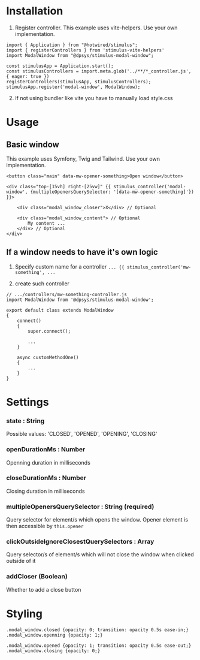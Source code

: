 # Installation
1. Register controller. This example uses vite-helpers. Use your own implementation.
```
import { Application } from "@hotwired/stimulus";
import { registerControllers } from 'stimulus-vite-helpers'
import ModalWindow from "@dpsys/stimulus-modal-window";

const stimulusApp = Application.start();
const stimulusControllers = import.meta.glob('../**/*_controller.js', { eager: true })
registerControllers(stimulusApp, stimulusControllers);
stimulusApp.register('modal-window', ModalWindow);
```

2. If not using bundler like vite you have to manually load style.css

###
###

# Usage

## Basic window
This example uses Symfony, Twig and Tailwind. Use your own implementation.
```
<button class="main" data-mw-opener-something>Open window</button>

<div class="top-[15vh] right-[25vw]" {{ stimulus_controller('modal-window', {multipleOpenersQuerySelector: '[data-mw-opener-something]'}) }}>

    <div class="modal_window_closer">X</div> // Optional

    <div class="modal_window_content"> // Optional
        My content ...
    </div> // Optional
</div>
```

## If a window needs to have it's own logic
1. Specify custom name for a controller
`... {{ stimulus_controller('mw-something', ...`

2. create such controller
```
// .../controllers/mw-something-controller.js
import ModalWindow from '@dpsys/stimulus-modal-window';

export default class extends ModalWindow
{
	connect()
	{
		super.connect();

		...
	}

	async customMethodOne()
	{	
        ...															
	}
}

```

# Settings
### state : String
Possible values: 'CLOSED', 'OPENED', 'OPENING', 'CLOSING'
### openDurationMs : Number
Openning duration in milliseconds
### closeDurationMs : Number
Closing duration in milliseconds
### multipleOpenersQuerySelector : String (required)
Query selector for element/s which opens the window. Opener element is then accessible by `this.opener`
### clickOutsideIgnoreClosestQuerySelectors : Array
Query selector/s of element/s which will not close the window when clicked outside of it
### addCloser (Boolean)
Whether to add a close button

# Styling
```
.modal_window.closed {opacity: 0; transition: opacity 0.5s ease-in;}
.modal_window.openning {opacity: 1;}

.modal_window.opened {opacity: 1; transition: opacity 0.5s ease-out;}
.modal_window.closing {opacity: 0;}

```